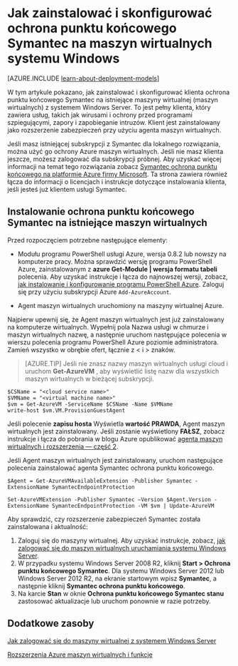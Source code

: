 <properties
    pageTitle="Instalowanie ochrona punktu końcowego Symantec na maszyny | Microsoft Azure"
    description="Dowiedz się, jak zainstalować i skonfigurować rozszerzenie zabezpieczeń Ochrona punktu końcowego Symantec w nowym lub istniejącym maszyny Azure utworzone za pomocą modelu Klasyczny wdrożenia."
    services="virtual-machines-windows"
    documentationCenter=""
    authors="iainfoulds"
    manager="timlt"
    editor=""
    tags="azure-service-management"/>

<tags
    ms.service="virtual-machines-windows"
    ms.workload="infrastructure-services"
    ms.tgt_pltfrm="vm-multiple"
    ms.devlang="na"
    ms.topic="article"
    ms.date="08/24/2016"
    ms.author="iainfou"/>

# <a name="how-to-install-and-configure-symantec-endpoint-protection-on-a-windows-vm"></a>Jak zainstalować i skonfigurować ochrona punktu końcowego Symantec na maszyn wirtualnych systemu Windows

[AZURE.INCLUDE [learn-about-deployment-models](../../includes/learn-about-deployment-models-classic-include.md)]

W tym artykule pokazano, jak zainstalować i skonfigurować klienta ochrona punktu końcowego Symantec na istniejące maszyny wirtualnej (maszyn wirtualnych) z systemem Windows Server. To jest pełny klienta, który zawiera usług, takich jak wirusami i ochrony przed programami szpiegującymi, zapory i zapobieganie intruzów. Klient jest zainstalowany jako rozszerzenie zabezpieczeń przy użyciu agenta maszyn wirtualnych.

Jeśli masz istniejącej subskrypcji z Symantec dla lokalnego rozwiązania, można użyć go ochrony Azure maszyn wirtualnych. Jeśli nie masz klienta jeszcze, możesz zalogować dla subskrypcji próbnej. Aby uzyskać więcej informacji na temat tego rozwiązania zobacz [Symantec ochrona punktu końcowego na platformie Azure firmy Microsoft][Symantec]. Ta strona zawiera również łącza do informacji o licencjach i instrukcje dotyczące instalowania klienta, jeśli jesteś już klientem usługi Symantec.

## <a name="install-symantec-endpoint-protection-on-an-existing-vm"></a>Instalowanie ochrona punktu końcowego Symantec na istniejące maszyn wirtualnych

Przed rozpoczęciem potrzebne następujące elementy:

- Modułu programu PowerShell usługi Azure, wersja 0.8.2 lub nowszy na komputerze pracy. Można sprawdzić wersję programu PowerShell Azure, zainstalowanym z **azure Get-Module | wersja formatu tabeli** polecenia. Aby uzyskać instrukcje i łącza do najnowszej wersji, zobacz, [jak instalowanie i konfigurowanie programu PowerShell Azure][PS]. Zaloguj się przy użyciu subskrypcji Azure `Add-AzureAccount`.

- Agent maszyn wirtualnych uruchomiony na maszyny wirtualnej Azure.

Najpierw upewnij się, że Agent maszyn wirtualnych jest już zainstalowany na komputerze wirtualnych. Wypełnij pola Nazwa usługi w chmurze i maszyn wirtualnych nazwę, a następnie uruchom następujące polecenia w wierszu polecenia programu PowerShell Azure poziomie administratora. Zamień wszystko w obrębie ofert, łącznie z < i > znaków.

> [AZURE.TIP] Jeśli nie znasz nazwy maszyn wirtualnych usługi cloud i uruchom **Get-AzureVM** , aby wyświetlić listę nazw dla wszystkich maszyn wirtualnych w bieżącej subskrypcji.

    $CSName = "<cloud service name>"
    $VMName = "<virtual machine name>"
    $vm = Get-AzureVM -ServiceName $CSName -Name $VMName
    write-host $vm.VM.ProvisionGuestAgent

Jeśli polecenie **zapisu hosta** Wyświetla **wartość PRAWDA**, Agent maszyn wirtualnych jest zainstalowany. Jeśli zostanie wyświetlony **FAŁSZ**, zobacz instrukcje i łącza do pobrania w blogu Azure opublikować [agenta maszyn wirtualnych i rozszerzenia — część 2][Agent].

Jeśli Agent maszyn wirtualnych jest zainstalowany, uruchom następujące polecenia zainstalować agenta Symantec ochrona punktu końcowego.

    $Agent = Get-AzureVMAvailableExtension -Publisher Symantec -ExtensionName SymantecEndpointProtection

    Set-AzureVMExtension -Publisher Symantec –Version $Agent.Version -ExtensionName SymantecEndpointProtection -VM $vm | Update-AzureVM

Aby sprawdzić, czy rozszerzenie zabezpieczeń Symantec została zainstalowana i aktualność:

1.  Zaloguj się do maszyny wirtualnej. Aby uzyskać instrukcje, zobacz, [jak zalogować się do maszyn wirtualnych uruchamiania systemu Windows Server][Logon].
2.  W przypadku systemu Windows Server 2008 R2, kliknij **Start > Ochrona punktu końcowego Symantec**. Dla systemu Windows Server 2012 lub Windows Server 2012 R2, na ekranie startowym wpisz **Symantec**, a następnie kliknij **Symantec ochrona punktu końcowego**.
3.  Na karcie **Stan** w oknie **Ochrona punktu końcowego Symantec stanu** zastosować aktualizacje lub uruchom ponownie w razie potrzeby.

## <a name="additional-resources"></a>Dodatkowe zasoby

[Jak zalogować się do maszyny wirtualnej z systemem Windows Server][Logon]

[Rozszerzenia Azure maszyn wirtualnych i funkcje][Ext]


<!--Link references-->
[Symantec]: http://www.symantec.com/connect/blogs/symantec-endpoint-protection-now-microsoft-azure

[Portal]: http://manage.windowsazure.com

[Create]: virtual-machines-windows-classic-tutorial.md

[PS]: ../powershell-install-configure.md

[Agent]: http://go.microsoft.com/fwlink/p/?LinkId=403947

[Logon]: virtual-machines-windows-classic-connect-logon.md

[Ext]: http://go.microsoft.com/fwlink/p/?linkid=390493